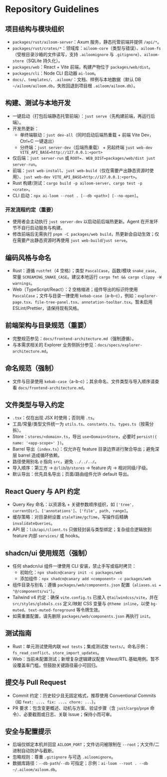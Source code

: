 # Repository Guidelines

## 项目结构与模块组织
- `packages/rust/ailoom-server`：Axum 服务，静态托管前端并提供 `/api/*`。
- `packages/rust/crates/*`：领域库：`ailoom-core`（类型与错误）、`ailoom-fs`（受根目录沙箱的文件读写，支持 `.ailoomignore` 与 `.gitignore`）、`ailoom-store`（SQLite 持久化）。
- `packages/web`：React + Vite 前端，构建产物位于 `packages/web/dist`。
- `packages/cli`：Node CLI 启动器 `ai-loom`。
- `docs/`、`templates/`、`.ailoom/`：文档、样例与本地数据（默认 DB `~/ailoom/ailoom.db`，失败回退到项目根 `.ailoom/ailoom.db`）。

## 构建、测试与本地开发
- 一键启动（打包后端静态托管前端）：`just serve`（先构建前端，再运行后端）。
- 开发热更新：
  - 单终端联动：`just dev-all`（同时启动后端热重载 + 前端 Vite Dev，Ctrl+C 一键退出）
  - 分终端：`just server-dev`（后端热重载） + 另起终端 `just web-dev VITE_API_BASE=http://127.0.0.1:<port>`
- 仅后端：`just server-run` 或 `ROOT=. WEB_DIST=packages/web/dist just server-run`。
- 前端：`just web-install`、`just web-build`（仅在需要产出静态资源时使用）、`just web-dev VITE_API_BASE=http://127.0.0.1:<port>`。
- Rust 构建/测试：`cargo build -p ailoom-server`、`cargo test -p <crate>`。
- CLI 启动：`npx ai-loom --root . [--db <path>] [--no-open]`。

### 开发流程约定（重要）
- 使用者会主动执行 `just server-dev` 以启动前后端热更新。Agent 在开发环节不自行启动服务与构建。
- 修改前端后无需执行 `pnpm -C packages/web build`，热更新会自动生效；仅在需要产出静态资源时再使用 `just web-build`/`just serve`。

## 编码风格与命名
- Rust：遵循 `rustfmt`（4 空格）；类型 `PascalCase`，函数/模块 `snake_case`，常量 `SCREAMING_SNAKE_CASE`。建议本地运行 `cargo fmt && cargo clippy -W warnings`。
- Web（TypeScript/React）：2 空格缩进；组件导出的标识符使用 `PascalCase`；文件与目录一律使用 `kebab-case`（a-b-c），例如：`explorer-page.tsx`、`file-tree-panel.tsx`、`annotation-toolbar.tsx`。暂未启用 ESLint/Prettier，请保持现有风格。

## 前端架构与目录规范（重要）
- 完整规范参见：`docs/frontend-architecture.md`（强制遵循）。
- 与本需求相关的 Explorer 业务侧拆分参见：`docs/specs/explorer-architecture.md`。

## 命名规范（强制）
- 文件与目录使用 `kebab-case`（a-b-c）；其余命名、文件类型与导入顺序请查看 `docs/frontend-architecture.md`。

## 文件类型与导入约定
- `.tsx`：仅在出现 JSX 时使用；否则用 `.ts`。
- 工具/常量/类型文件统一为 `utils.ts`、`constants.ts`、`types.ts`（按需分拆）。
- Store：`stores/<domain>.ts`，导出 `use<Domain>Store`，必要时 `persist({ name: '<app-scope>' })`。
- Barrel 导出（`index.ts`）：仅允许在 feature 目录边界进行聚合导出；避免深层 barrel 造成循环依赖。
- 路径使用别名 `@` 指向 `src`，避免 `../../../`。
- 导入顺序：第三方 → `@/lib`/`@/stores` → feature 内 → 相对同级/子级。
- 默认导出：优先具名导出；页面/路由组件允许 default 导出。

## React Query 与 API 约定
- Query Key 命名：以资源名 + 关键参数顺序组织，如 `['tree', currentDir]`、`['annotations']`、`['file', path, range]`。
- 缓存策略：对目录树设置 `staleTime/gcTime`，写操作后精确 `invalidateQueries`。
- API 层：`lib/api/client.ts` 只做轻封装与类型绑定；复杂组合逻辑放到 feature 内部 `services/` 或 hooks。

## shadcn/ui 使用规范（强制）
- 任何 shadcn/ui 组件一律使用 CLI 安装，禁止手写或临时拷贝：
  - 初始化：`npx shadcn@canary init -c packages/web`
  - 添加组件：`npx shadcn@canary add <component> -c packages/web`
- 组件目录与别名：遵循 `packages/web/components.json` 配置（`aliases.ui = "@/components/ui"`）。
- Tailwind v4 约定：确保 `vite.config.ts` 已接入 `@tailwindcss/vite`，并在 `src/styles/globals.css` 定义/映射 CSS 变量与 `@theme inline`，以使 `bg-muted`、`text-muted-foreground` 等令牌生效。
- 如需重置配置，请先删除 `packages/web/components.json` 再执行 `init`。

## 测试指南
- Rust：单元测试使用内联 `mod tests`；集成测试放 `tests/`。命名示例：`fs_read_conflict`、`store_import_updates`。
- Web：当前未配置测试；新增复杂逻辑建议配套 Vitest/RTL 基础用例。暂不设覆盖率门槛，但鼓励关键路径最小可回归。

## 提交与 Pull Request
- Commit 约定：历史较少且无固定格式，推荐使用 Conventional Commits（如 `feat: ...`、`fix: ...`、`chore: ...`）。
- PR 要求：包含变更概述、动机与方案、验证步骤（含 `just`/`cargo`/`pnpm` 命令）、必要截图或日志、关联 Issue；保持小而可审。

## 安全与配置提示
- 后端仅绑定本机并回显 `AILOOM_PORT`；文件访问被限制在 `--root`；大文件/二进制自动防护与截断。
- 忽略规则：尊重 `.gitignore` 与可选 `.ailoomignore`。
- 数据库路径：`--db-path`/`--db` 可指定；示例：`ai-loom --root . --db ~/.ailoom/ailoom.db`。
